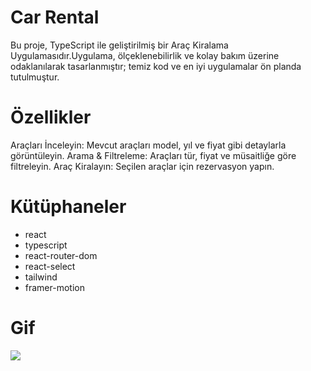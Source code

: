 # Car Rental

Bu proje, TypeScript ile geliştirilmiş bir Araç Kiralama Uygulamasıdır.Uygulama, ölçeklenebilirlik ve kolay bakım üzerine odaklanılarak tasarlanmıştır; temiz kod ve en iyi uygulamalar ön planda tutulmuştur.

# Özellikler

Araçları İnceleyin: Mevcut araçları model, yıl ve fiyat gibi detaylarla görüntüleyin.
Arama & Filtreleme: Araçları tür, fiyat ve müsaitliğe göre filtreleyin.
Araç Kiralayın: Seçilen araçlar için rezervasyon yapın.

# Kütüphaneler

- react
- typescript
- react-router-dom
- react-select
- tailwind
- framer-motion

# Gif

![](./public/car-rental.gif)